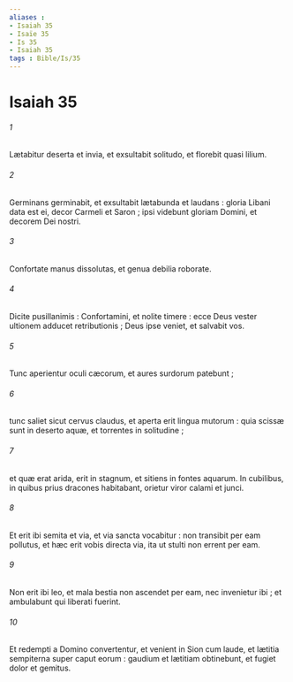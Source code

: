 ```yaml
---
aliases : 
- Isaiah 35
- Isaïe 35
- Is 35
- Isaiah 35
tags : Bible/Is/35
---
```


# Isaiah 35

###### 1
Lætabitur deserta et invia, et exsultabit solitudo, et florebit quasi lilium.
###### 2
Germinans germinabit, et exsultabit lætabunda et laudans : gloria Libani data est ei, decor Carmeli et Saron ; ipsi videbunt gloriam Domini, et decorem Dei nostri.
###### 3
Confortate manus dissolutas, et genua debilia roborate.
###### 4
Dicite pusillanimis : Confortamini, et nolite timere : ecce Deus vester ultionem adducet retributionis ; Deus ipse veniet, et salvabit vos.
###### 5
Tunc aperientur oculi cæcorum, et aures surdorum patebunt ;
###### 6
tunc saliet sicut cervus claudus, et aperta erit lingua mutorum : quia scissæ sunt in deserto aquæ, et torrentes in solitudine ;
###### 7
et quæ erat arida, erit in stagnum, et sitiens in fontes aquarum. In cubilibus, in quibus prius dracones habitabant, orietur viror calami et junci.
###### 8
Et erit ibi semita et via, et via sancta vocabitur : non transibit per eam pollutus, et hæc erit vobis directa via, ita ut stulti non errent per eam.
###### 9
Non erit ibi leo, et mala bestia non ascendet per eam, nec invenietur ibi ; et ambulabunt qui liberati fuerint.
###### 10
Et redempti a Domino convertentur, et venient in Sion cum laude, et lætitia sempiterna super caput eorum : gaudium et lætitiam obtinebunt, et fugiet dolor et gemitus.
